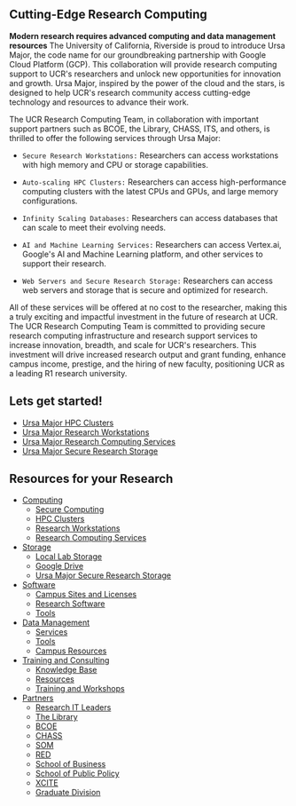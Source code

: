 ## Cutting-Edge Research Computing ##

**Modern research requires advanced computing and data management resources** 
The University of California, Riverside is proud to introduce Ursa Major, the code name for our groundbreaking partnership with Google Cloud Platform (GCP). This collaboration will provide research computing support to UCR's researchers and unlock new opportunities for innovation and growth. Ursa Major, inspired by the power of the cloud and the stars, is designed to help UCR's research community access cutting-edge technology and resources to advance their work.

The UCR Research Computing Team, in collaboration with important support partners such as BCOE, the Library, CHASS, ITS, and others, is thrilled to offer the following services through Ursa Major:

* `Secure Research Workstations:` Researchers can access workstations with high memory and CPU or storage capabilities.

* `Auto-scaling HPC Clusters:` Researchers can access high-performance computing clusters with the latest CPUs and GPUs, and large memory configurations.

* `Infinity Scaling Databases:` Researchers can access databases that can scale to meet their evolving needs.

* `AI and Machine Learning Services:` Researchers can access Vertex.ai, Google's AI and Machine Learning platform, and other services to support their research.

* `Web Servers and Secure Research Storage:` Researchers can access web servers and storage that is secure and optimized for research.

All of these services will be offered at no cost to the researcher, making this a truly exciting and impactful investment in the future of research at UCR. The UCR Research Computing Team is committed to providing secure research computing infrastructure and research support services to increase innovation, breadth, and scale for UCR's researchers. This investment will drive increased research output and grant funding, enhance campus income, prestige, and the hiring of new faculty, positioning UCR as a leading R1 research university.

## Lets get started! ##

* [Ursa Major HPC Clusters](Computing/HPC_Clusters#ucr-ursa-major-hpc)
* [Ursa Major Research Workstations](Computing/Research_Workstations)
* [Ursa Major Research Computing Services](Computing/Research_Computing_Services)
* [Ursa Major Secure Research Storage](Storage/Ursa_Major)

## Resources for your Research ##

* [Computing](Computing)
    * [Secure Computing](Computing/Secure_Computing)
    * [HPC Clusters](Computing/HPC_Clusters)
    * [Research Workstations](Computing/Research_Workstations)
    * [Research Computing Services](Computing/Research_Computing_Services)
* [Storage](Storage)
    * [Local Lab Storage](Storage/Local_Lab_Storage)
    * [Google Drive](Storage/Google_Drive)
    * [Ursa Major Secure Research Storage](Storage/Ursa_Major)
* [Software](Software)
    * [Campus Sites and Licenses](Software/Campus_Sites_and_Licenses)
    * [Research Software](Software/Research_Software)
    * [Tools](Software/Tools)
* [Data Management](Data_Management)
    * [Services](Data_Management/Services)
    * [Tools](Data_Management/Tools)
    * [Campus Resources](Data_Management/Campus_Resources)
* [Training and Consulting](Training_and_Consulting)
    * [Knowledge Base](Training_and_Consulting/Knowledge_Base)
    * [Resources](Training_and_Consulting/Resources)
    * [Training and Workshops](Training_and_Consulting/Trainings_and_Workshops)
* [Partners](Partners)
    * [Research IT Leaders](Partners/Research_IT_Leaders)
    * [The Library](Partners/The_Library)
    * [BCOE](Partners/BCOE)
    * [CHASS](Partners/CHASS)
    * [SOM](Partners/SOM)
    * [RED](Partners/RED)
    * [School of Business](Partners/School_of_Business)
    * [School of Public Policy](Partners/School_of_Public_Policy)
    * [XCITE](Partners/XCITE)
    * [Graduate Division](Partners/Graduate_Division)
